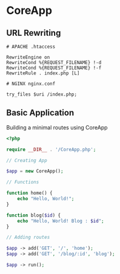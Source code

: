 # CoreApp

## URL Rewriting

```nginx
# APACHE .htaccess

RewriteEngine on
RewriteCond %{REQUEST_FILENAME} !-d
RewriteCond %{REQUEST_FILENAME} !-f
RewriteRule . index.php [L]

# NGINX nginx.conf

try_files $uri /index.php;
```

## Basic Application

Building a minimal routes using CoreApp

```php
<?php

require __DIR__ . '/CoreApp.php';

// Creating App

$app = new CoreApp();

// Functions

function home() {
    echo "Hello, World!";
}

function blog($id) {
    echo "Hello, World! Blog : $id";
}

// Adding routes

$app -> add('GET', '/', 'home');
$app -> add('GET', '/blog/:id', 'blog');

$app -> run();
```

